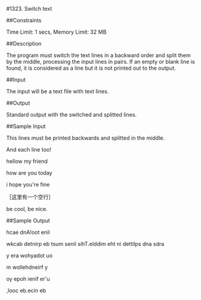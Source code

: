 #1323. Switch text

##Constraints

Time Limit: 1 secs, Memory Limit: 32 MB

##Description

The program must switch the text lines in a backward order and split them by the middle, processing the input lines in pairs. If an empty or blank line is found, it is considered as a line but it is not printed out to the output.

##Input

The input will be a text file with text lines.

##Output

Standard output with the switched and splitted lines.

##Sample Input

This lines must be printed backwards and splitted in the middle.

And each line too!

hellow my friend

how are you today

i hope you're fine

［这里有一个空行］

be cool, be nice.

##Sample Output

 hcae dnA!oot enil
 
wkcab detnirp eb tsum senil sihT.elddim eht ni dettilps dna sdra

y era wohyadot uo

m wollehdneirf y

oy epoh ienif er'u

 ,looc eb.ecin eb